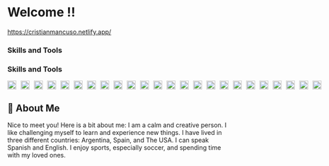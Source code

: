 
# Welcome !!
<a href="https://cristianmancuso.netlify.app/" target="_blank"> https://cristianmancuso.netlify.app/</a> 

### Skills and Tools
### Skills and Tools
<div style="display: flex; gap: 10px; color: #ff5733;">
  <img src="https://cdn.jsdelivr.net/npm/simple-icons@latest/icons/html5.svg" width="20" />
  <img src="https://cdn.jsdelivr.net/npm/simple-icons@latest/icons/css3.svg" width="20" />
  <img src="https://cdn.jsdelivr.net/npm/simple-icons@latest/icons/tailwindcss.svg" width="20" />
  <img src="https://cdn.jsdelivr.net/npm/simple-icons@latest/icons/javascript.svg" width="20" />
  <img src="https://cdn.jsdelivr.net/npm/simple-icons@latest/icons/react.svg" width="20" />
  <img src="https://cdn.jsdelivr.net/npm/simple-icons@latest/icons/typescript.svg" width="20" />
  <img src="https://cdn.jsdelivr.net/npm/simple-icons@latest/icons/python.svg" width="20" />
  <img src="https://cdn.jsdelivr.net/npm/simple-icons@latest/icons/wordpress.svg" width="20" />
  <img src="https://cdn.jsdelivr.net/npm/simple-icons@latest/icons/node-dot-js.svg" width="20" />
  <img src="https://cdn.jsdelivr.net/npm/simple-icons@latest/icons/mysql.svg" width="20" />
  <img src="https://cdn.jsdelivr.net/npm/simple-icons@latest/icons/php.svg" width="20" />
  <img src="https://cdn.jsdelivr.net/npm/simple-icons@latest/icons/bootstrap.svg" width="20" />
  <img src="https://cdn.jsdelivr.net/npm/simple-icons@latest/icons/next-dot-js.svg" width="20" />
  <img src="https://cdn.jsdelivr.net/npm/simple-icons@latest/icons/astro.svg" width="20" />
  <img src="https://cdn.jsdelivr.net/npm/simple-icons@latest/icons/vite.svg" width="20" />
  <img src="https://cdn.jsdelivr.net/npm/simple-icons@latest/icons/adobephotoshop.svg" width="20" />
  <img src="https://cdn.jsdelivr.net/npm/simple-icons@latest/icons/adobepremierepro.svg" width="20" />
  <img src="https://cdn.jsdelivr.net/npm/simple-icons@latest/icons/adobeillustrator.svg" width="20" />
  <img src="https://cdn.jsdelivr.net/npm/simple-icons@latest/icons/adobeaftereffects.svg" width="20" />
  <img src="https://cdn.jsdelivr.net/npm/simple-icons@latest/icons/adobexd.svg" width="20" />
  <img src="https://cdn.jsdelivr.net/npm/simple-icons@latest/icons/adobeaudition.svg" width="20" />
  <img src="https://cdn.jsdelivr.net/npm/simple-icons@latest/icons/sketch.svg" width="20" />
  <img src="https://cdn.jsdelivr.net/npm/simple-icons@latest/icons/figma.svg" width="20" />
  <img src="https://cdn.jsdelivr.net/npm/simple-icons@latest/icons/canva.svg" width="20" />
</div>



## 🚀 About Me
Nice to meet you! Here is a bit about me: I am a calm and creative person. I like challenging myself to learn and experience new things. I have lived in three different countries: Argentina, Spain, and The USA. I can speak Spanish and English. I enjoy sports, especially soccer, and spending time with my loved ones.

